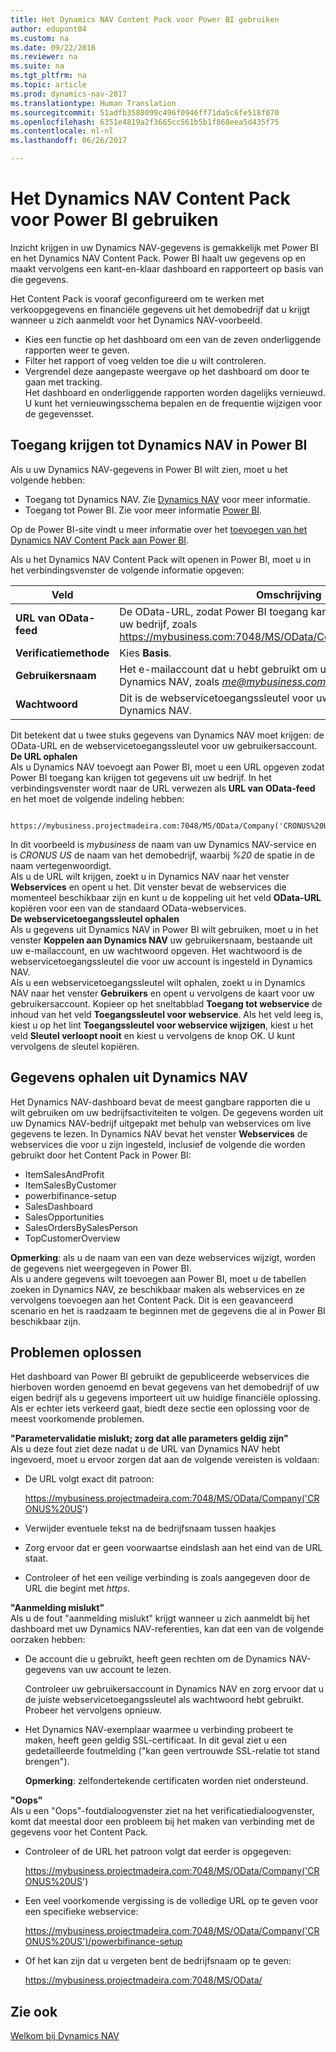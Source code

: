 ```yaml
---
title: Het Dynamics NAV Content Pack voor Power BI gebruiken
author: edupont04
ms.custom: na
ms.date: 09/22/2016
ms.reviewer: na
ms.suite: na
ms.tgt_pltfrm: na
ms.topic: article
ms.prod: dynamics-nav-2017
ms.translationtype: Human Translation
ms.sourcegitcommit: 51adfb3588099c496f0946ff71da5c6fe518f070
ms.openlocfilehash: 6351e4819a2f3665cc561b5b1f868eea5d435f75
ms.contentlocale: nl-nl
ms.lasthandoff: 06/26/2017

---
```


# <a name="using-the-dynamics-nav-content-pack-for-power-bi"></a>Het Dynamics NAV Content Pack voor Power BI gebruiken
Inzicht krijgen in uw Dynamics NAV-gegevens is gemakkelijk met Power BI en het Dynamics NAV Content Pack. Power BI haalt uw gegevens op en maakt vervolgens een kant-en-klaar dashboard en rapporteert op basis van die gegevens.  

Het Content Pack is vooraf geconfigureerd om te werken met verkoopgegevens en financiële gegevens uit het demobedrijf dat u krijgt wanneer u zich aanmeldt voor het Dynamics NAV-voorbeeld.  

- Kies een functie op het dashboard om een van de zeven onderliggende rapporten weer te geven.  
- Filter het rapport of voeg velden toe die u wilt controleren.  
- Vergrendel deze aangepaste weergave op het dashboard om door te gaan met tracking.  
Het dashboard en onderliggende rapporten worden dagelijks vernieuwd. U kunt het vernieuwingsschema bepalen en de frequentie wijzigen voor de gegevensset.  

## <a name="accessing-dynamics-nav-in-power-bi"></a>Toegang krijgen tot Dynamics NAV in Power BI
Als u uw Dynamics NAV-gegevens in Power BI wilt zien, moet u het volgende hebben:  

- Toegang tot Dynamics NAV. Zie [Dynamics NAV](http://go.microsoft.com/fwlink/?LinkID=759714) voor meer informatie.  
- Toegang tot Power BI. Zie voor meer informatie [Power BI](https://powerbi.microsoft.com).

Op de Power BI-site vindt u meer informatie over het [toevoegen van het Dynamics NAV Content Pack aan Power BI](http://go.microsoft.com/fwlink/?LinkID=760850).  

Als u het Dynamics NAV Content Pack wilt openen in Power BI, moet u in het verbindingsvenster de volgende informatie opgeven:

| Veld       | Omschrijving              |
|-------------|--------------------------|
|**URL van OData-feed**|De OData-URL, zodat Power BI toegang kan krijgen tot gegevens van uw bedrijf, zoals https://mybusiness.com:7048/MS/OData/Company('CRONUS%20US').|
|**Verificatiemethode**|Kies **Basis**.|
|**Gebruikersnaam**|Het e-mailaccount dat u hebt gebruikt om u aan te melden voor Dynamics NAV, zoals *me@mybusiness.com*.|
|**Wachtwoord**|Dit is de webservicetoegangssleutel voor uw gebruikersaccount in Dynamics NAV.|

Dit betekent dat u twee stuks gegevens van Dynamics NAV moet krijgen: de OData-URL en de webservicetoegangssleutel voor uw gebruikersaccount.  
**De URL ophalen**  
Als u Dynamics NAV toevoegt aan Power BI, moet u een URL opgeven zodat Power BI toegang kan krijgen tot gegevens uit uw bedrijf. In het verbindingsvenster wordt naar de URL verwezen als **URL van OData-feed** en het moet de volgende indeling hebben:

         https://mybusiness.projectmadeira.com:7048/MS/OData/Company('CRONUS%20US')  
In dit voorbeeld is *mybusiness* de naam van uw Dynamics NAV-service en is *CRONUS US* de naam van het demobedrijf, waarbij *%20* de spatie in de naam vertegenwoordigt.   
Als u de URL wilt krijgen, zoekt u in Dynamics NAV naar het venster **Webservices** en opent u het. Dit venster bevat de webservices die momenteel beschikbaar zijn en kunt u de koppeling uit het veld **OData-URL** kopiëren voor een van de standaard OData-webservices.  
**De webservicetoegangssleutel ophalen**  
Als u gegevens uit Dynamics NAV in Power BI wilt gebruiken, moet u in het venster **Koppelen aan Dynamics NAV** uw gebruikersnaam, bestaande uit uw e-mailaccount, en uw wachtwoord opgeven. Het wachtwoord is de webservicetoegangssleutel die voor uw account is ingesteld in Dynamics NAV.  
Als u een webservicetoegangssleutel wilt ophalen, zoekt u in Dynamics NAV naar het venster **Gebruikers** en opent u vervolgens de kaart voor uw gebruikersaccount. Kopieer op het sneltabblad **Toegang tot webservice** de inhoud van het veld **Toegangssleutel voor webservice**. Als het veld leeg is, kiest u op het lint **Toegangssleutel voor webservice wijzigen**, kiest u het veld **Sleutel verloopt nooit** en kiest u vervolgens de knop OK. U kunt vervolgens de sleutel kopiëren.  

## <a name="getting-data-from-dynamics-nav"></a>Gegevens ophalen uit Dynamics NAV
Het Dynamics NAV-dashboard bevat de meest gangbare rapporten die u wilt gebruiken om uw bedrijfsactiviteiten te volgen. De gegevens worden uit uw Dynamics NAV-bedrijf uitgepakt met behulp van webservices om live gegevens te lezen. In Dynamics NAV bevat het venster **Webservices** de webservices die voor u zijn ingesteld, inclusief de volgende die worden gebruikt door het Content Pack in Power BI:  

- ItemSalesAndProfit  
- ItemSalesByCustomer  
- powerbifinance-setup  
- SalesDashboard  
- SalesOpportunities  
- SalesOrdersBySalesPerson  
- TopCustomerOverview  

**Opmerking**: als u de naam van een van deze webservices wijzigt, worden de gegevens niet weergegeven in Power BI.  
Als u andere gegevens wilt toevoegen aan Power BI, moet u de tabellen zoeken in Dynamics NAV, ze beschikbaar maken als webservices en ze vervolgens toevoegen aan het Content Pack. Dit is een geavanceerd scenario en het is raadzaam te beginnen met de gegevens die al in Power BI beschikbaar zijn.  

## <a name="troubleshooting"></a>Problemen oplossen
Het dashboard van Power BI gebruikt de gepubliceerde webservices die hierboven worden genoemd en bevat gegevens van het demobedrijf of uw eigen bedrijf als u gegevens importeert uit uw huidige financiële oplossing. Als er echter iets verkeerd gaat, biedt deze sectie een oplossing voor de meest voorkomende problemen.  

**"Parametervalidatie mislukt; zorg dat alle parameters geldig zijn"**  
Als u deze fout ziet deze nadat u de URL van Dynamics NAV hebt ingevoerd, moet u ervoor zorgen dat aan de volgende vereisten is voldaan:  

- De URL volgt exact dit patroon:

    https://mybusiness.projectmadeira.com:7048/MS/OData/Company('CRONUS%20US')  
- Verwijder eventuele tekst na de bedrijfsnaam tussen haakjes  
- Zorg ervoor dat er geen voorwaartse eindslash aan het eind van de URL staat.  
- Controleer of het een veilige verbinding is zoals aangegeven door de URL die begint met *https*.  


**"Aanmelding mislukt"**  
Als u de fout "aanmelding mislukt" krijgt wanneer u zich aanmeldt bij het dashboard met uw Dynamics NAV-referenties, kan dat een van de volgende oorzaken hebben:

* De account die u gebruikt, heeft geen rechten om de Dynamics NAV-gegevens van uw account te lezen.

    Controleer uw gebruikersaccount in Dynamics NAV en zorg ervoor dat u de juiste webservicetoegangssleutel als wachtwoord hebt gebruikt. Probeer het vervolgens opnieuw.  
* Het Dynamics NAV-exemplaar waarmee u verbinding probeert te maken, heeft geen geldig SSL-certificaat. In dit geval ziet u een gedetailleerde foutmelding ("kan geen vertrouwde SSL-relatie tot stand brengen").

    **Opmerking**: zelfondertekende certificaten worden niet ondersteund.  


**"Oops"**  
Als u een "Oops"-foutdialoogvenster ziet na het verificatiedialoogvenster, komt dat meestal door een probleem bij het maken van verbinding met de gegevens voor het Content Pack.

* Controleer of de URL het patroon volgt dat eerder is opgegeven:

    https://mybusiness.projectmadeira.com:7048/MS/OData/Company('CRONUS%20US')  
* Een veel voorkomende vergissing is de volledige URL op te geven voor een specifieke webservice:

    https://mybusiness.projectmadeira.com:7048/MS/OData/Company('CRONUS%20US')/powerbifinance-setup  
* Of het kan zijn dat u vergeten bent de bedrijfsnaam op te geven:

    https://mybusiness.projectmadeira.com:7048/MS/OData/  


## <a name="see-also"></a>Zie ook
[Welkom bij Dynamics NAV](across-get-started.md)  

